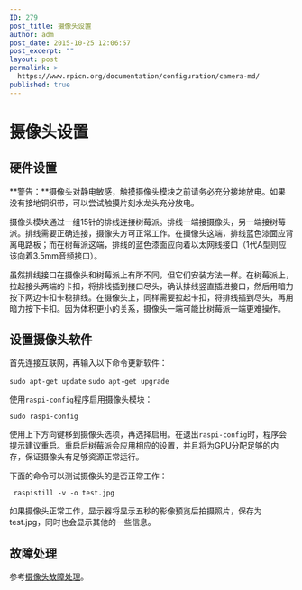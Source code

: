 ```yaml
---
ID: 279
post_title: 摄像头设置
author: adm
post_date: 2015-10-25 12:06:57
post_excerpt: ""
layout: post
permalink: >
  https://www.rpicn.org/documentation/configuration/camera-md/
published: true
---
```

# 摄像头设置

## 硬件设置

**警告：**摄像头对静电敏感，触摸摄像头模块之前请务必充分接地放电。如果没有接地铜织带，可以尝试触摸片刻水龙头充分放电。

摄像头模块通过一组15针的排线连接树莓派。排线一端接摄像头，另一端接树莓派。排线需要正确连接，摄像头方可正常工作。在摄像头这端，排线蓝色漆面应背离电路板；而在树莓派这端，排线的蓝色漆面应向着以太网线接口（1代A型则应该向着3.5mm音频接口）。

虽然排线接口在摄像头和树莓派上有所不同，但它们安装方法一样。在树莓派上，拉起接头两端的卡扣，将排线插到接口尽头，确认排线竖直插进接口，然后用暗力按下两边卡扣卡稳排线。在摄像头上，同样需要拉起卡扣，将排线插到尽头，再用暗力按下卡扣。因为体积更小的关系，摄像头一端可能比树莓派一端更难操作。

## 设置摄像头软件

首先连接互联网，再输入以下命令更新软件：

`sudo apt-get update`
`sudo apt-get upgrade`

使用`raspi-config`程序启用摄像头模块：

`sudo raspi-config`

使用上下方向键移到摄像头选项，再选择启用。在退出`raspi-config`时，程序会提示建议重启。重启后树莓派会应用相应的设置，并且将为GPU分配足够的内存，保证摄像头有足够资源正常运行。

下面的命令可以测试摄像头的是否正常工作：

` raspistill -v -o test.jpg`

如果摄像头正常工作，显示器将显示五秒的影像预览后拍摄照片，保存为test.jpg，同时也会显示其他的一些信息。

## 故障处理

参考[摄像头故障处理](../../troubleshooting/hardware/camera.md)。
